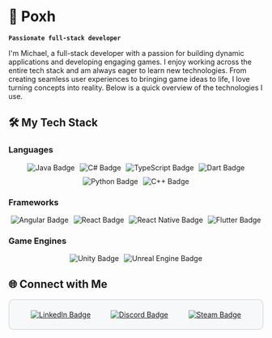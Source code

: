 # 👻 Poxh 
**`Passionate full-stack developer`**

I'm Michael, a full-stack developer with a passion for building dynamic applications and developing engaging games. I enjoy working across the entire tech stack and am always eager to learn new technologies. From creating seamless user experiences to bringing game ideas to life, I love turning concepts into reality. Below is a quick overview of the technologies I use.

## 🛠️ My Tech Stack

### **Languages**

<div style="display: flex; flex-wrap: wrap; justify-content: center; gap: 10px;">
  <img src="https://img.shields.io/badge/Java-007396?style=for-the-badge&logo=java&logoColor=white" alt="Java Badge"/>
  <img src="https://img.shields.io/badge/C%23-239120?style=for-the-badge&logoColor=white" alt="C# Badge"/>
  <img src="https://img.shields.io/badge/TypeScript-007ACC?style=for-the-badge&logo=typescript&logoColor=white" alt="TypeScript Badge"/>
  <img src="https://img.shields.io/badge/Dart-0175C2?style=for-the-badge&logo=dart&logoColor=white" alt="Dart Badge"/>
  <img src="https://img.shields.io/badge/Python-3776AB?style=for-the-badge&logo=python&logoColor=white" alt="Python Badge"/>
  <img src="https://img.shields.io/badge/C++-00599C?style=for-the-badge&logo=c%2B%2B&logoColor=white" alt="C++ Badge"/>
</div>

### **Frameworks**

<div style="display: flex; flex-wrap: wrap; justify-content: center; gap: 10px;">
  <img src="https://img.shields.io/badge/Angular-DD0031?style=for-the-badge&logo=angular&logoColor=white" alt="Angular Badge"/>
  <img src="https://img.shields.io/badge/React-005A9C?style=for-the-badge&logo=react&logoColor=white" alt="React Badge"/>
  <img src="https://img.shields.io/badge/React%20Native-005A9C?style=for-the-badge&logo=react&logoColor=white" alt="React Native Badge"/>
  <img src="https://img.shields.io/badge/Flutter-02569B?style=for-the-badge&logo=flutter&logoColor=white" alt="Flutter Badge"/>
</div>

### **Game Engines**

<div style="display: flex; flex-wrap: wrap; justify-content: center; gap: 10px;">
  <img src="https://img.shields.io/badge/Unity-000000?style=for-the-badge&logo=unity&logoColor=white" alt="Unity Badge"/>
  <img src="https://img.shields.io/badge/Unreal%20Engine-313131?style=for-the-badge&logo=unreal-engine&logoColor=white" alt="Unreal Engine Badge"/>
</div>

## 🌐 Connect with Me

<div style="display: flex; justify-content: center; align-items: center; padding: 20px; border: 2px solid #e1e4e8; border-radius: 10px; background-color: #f6f8fa;">
  <a href="https://www.linkedin.com/in/your-profile" target="_blank" style="margin: 0 20px;">
    <img src="https://img.shields.io/badge/LinkedIn-0077B5?style=for-the-badge&logo=linkedin&logoColor=white" alt="LinkedIn Badge"/>
  </a>
  <a href="https://discord.com/users/your-discord-id" target="_blank" style="margin: 0 20px;">
    <img src="https://img.shields.io/badge/Discord-5865F2?style=for-the-badge&logo=discord&logoColor=white" alt="Discord Badge"/>
  </a>
  <a href="https://steamcommunity.com/id/your-steam-id" target="_blank" style="margin: 0 20px;">
    <img src="https://img.shields.io/badge/Steam-000000?style=for-the-badge&logo=steam&logoColor=white" alt="Steam Badge"/>
  </a>
</div>
